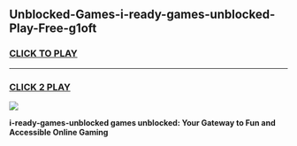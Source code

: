 
## Unblocked-Games-i-ready-games-unblocked-Play-Free-g1oft
<h3>
<a href="https://premium76.site?title=i-ready-games-unblocked&ref=21A">CLICK TO PLAY</a></h3>
<hr>

<h3>
<a href="https://premium76.site?title=i-ready-games-unblocked&ref=21A">CLICK 2 PLAY</a>
  
</h3>

<a href="https://premium76.site?title=i-ready-games-unblocked&ref=21A"><img src="https://clearcache.store/games.png"></a>


**i-ready-games-unblocked games unblocked: Your Gateway to Fun and Accessible Online Gaming**
